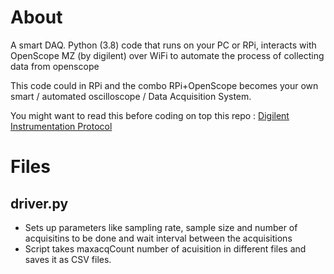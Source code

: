 # About
A smart DAQ. Python (3.8) code that runs on your PC or RPi, interacts with OpenScope MZ (by digilent) over WiFi to automate the process of collecting data from openscope

This code could in RPi and the combo RPi+OpenScope becomes your own smart / automated oscilloscope / Data Acquisition System.

You might want to read this before coding on top this repo : [Digilent Instrumentation Protocol](https://reference.digilentinc.com/reference/software/digilent-instrumentation-protocol/protocol)
# Files
## driver.py 
* Sets up parameters like sampling rate, sample size and number of acquisitins to be done and wait interval between the acquisitions
* Script takes maxacqCount number of acuisition in different files and saves it as CSV files.

